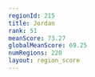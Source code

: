 ```yaml
---
regionId: 215
title: Jordan
rank: 51
meanScore: 73.27
globalMeanScore: 69.25
numRegions: 220
layout: region_score
---
```

